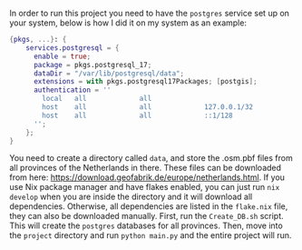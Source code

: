 In order to run this project you need to have the `postgres` service set up on your system, below 
is how I did it on my system as an example:
```nix
{pkgs, ...}: {
    services.postgresql = {
      enable = true;
      package = pkgs.postgresql_17;
      dataDir = "/var/lib/postgresql/data";
      extensions = with pkgs.postgresql17Packages; [postgis];
      authentication = ''
        local   all             all                                     trust
        host    all             all             127.0.0.1/32            trust
        host    all             all             ::1/128                 trust
      '';
    };
}
```
You need to create a directory called `data`, and store the .osm.pbf files from all provinces of 
the Netherlands in there. These files can be downloaded from here: 
https://download.geofabrik.de/europe/netherlands.html. If you use Nix package manager and have 
flakes enabled, you can just run `nix develop` when you are inside the directory and it will 
download all dependencies. Otherwise, all dependencies are listed in the `flake.nix` file, they 
can also be downloaded manually. First, run the `Create_DB.sh` script. This will create the 
`postgres` databases for all provinces. Then, move into the `project` directory and run 
`python main.py` and the entire project will run.
